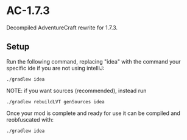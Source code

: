# AC-1.7.3
Decompiled AdventureCraft rewrite for 1.7.3.

## Setup
Run the following command, replacing "idea" with the command your specific ide if you are not using intelliJ:

```
./gradlew idea
```

NOTE: if you want sources (recommended), instead run

```
./gradlew rebuildLVT genSources idea
```

Once your mod is complete and ready for use it can be compiled and reobfuscated with:

```
./gradlew idea
```
